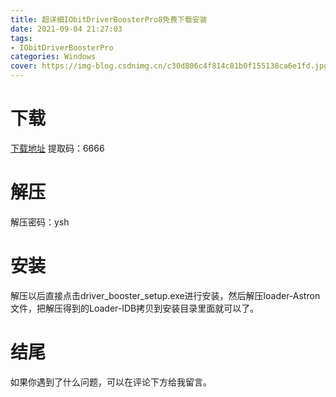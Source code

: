 ```yaml
---
title: 超详细IObitDriverBoosterPro8免费下载安装
date: 2021-09-04 21:27:03
tags:
- IObitDriverBoosterPro
categories: Windows
cover: https://img-blog.csdnimg.cn/c30d806c4f814c81b0f155138ca6e1fd.jpg
---
```


# 下载
[下载地址](https://pan.baidu.com/s/1LtXXeFWDjTOAtRv5dGTBCg)
提取码：6666

# 解压
解压密码：ysh

# 安装
解压以后直接点击driver_booster_setup.exe进行安装，然后解压loader-Astron文件，把解压得到的Loader-IDB拷贝到安装目录里面就可以了。

# 结尾
如果你遇到了什么问题，可以在评论下方给我留言。










